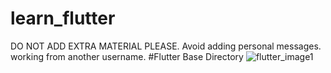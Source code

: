 # learn_flutter

DO NOT ADD EXTRA MATERIAL PLEASE.
Avoid adding personal messages.
working from another username.
#Flutter Base Directory
![flutter_image1](https://user-images.githubusercontent.com/25130682/204262278-4ed65f61-8c43-4725-8f99-5b292d939296.png)

